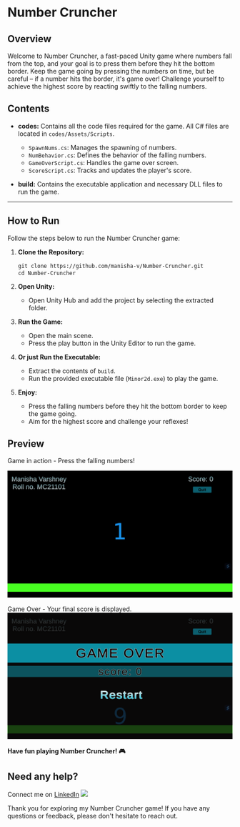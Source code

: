 # Number Cruncher

## Overview

Welcome to Number Cruncher, a fast-paced Unity game where numbers fall from the top, and your goal is to press them before they hit the bottom border. Keep the game going by pressing the numbers on time, but be careful – if a number hits the border, it's game over! Challenge yourself to achieve the highest score by reacting swiftly to the falling numbers.

## Contents

- **codes:** Contains all the code files required for the game. All C# files are located in `codes/Assets/Scripts`.
  - `SpawnNums.cs`: Manages the spawning of numbers.
  - `NumBehavior.cs`: Defines the behavior of the falling numbers.
  - `GameOverScript.cs`: Handles the game over screen.
  - `ScoreScript.cs`: Tracks and updates the player's score.

- **build:** Contains the executable application and necessary DLL files to run the game.

---

## How to Run

Follow the steps below to run the Number Cruncher game:

1. **Clone the Repository:**
   ```
   git clone https://github.com/manisha-v/Number-Cruncher.git
   cd Number-Cruncher
   ```

2. **Open Unity:**
   - Open Unity Hub and add the project by selecting the extracted folder.

3. **Run the Game:**
   - Open the main scene.
   - Press the play button in the Unity Editor to run the game.

4. **Or just Run the Executable:**
   - Extract the contents of `build`.
   - Run the provided executable file (`Minor2d.exe`) to play the game.

5. **Enjoy:**
   - Press the falling numbers before they hit the bottom border to keep the game going.
   - Aim for the highest score and challenge your reflexes!

## Preview

Game in action - Press the falling numbers!

![Screenshot 1](images/img1.png)

Game Over - Your final score is displayed.
![Screenshot 2](images/img2.png)

**Have fun playing Number Cruncher! 🎮**

## Need any help?
Connect me on [LinkedIn](https://www.linkedin.com/in/your-linkedin-profile/)  <img src="https://cdn.iconscout.com/icon/free/png-256/linkedin-162-498418.png" width="25"> 

Thank you for exploring my Number Cruncher game! If you have any questions or feedback, please don't hesitate to reach out.
